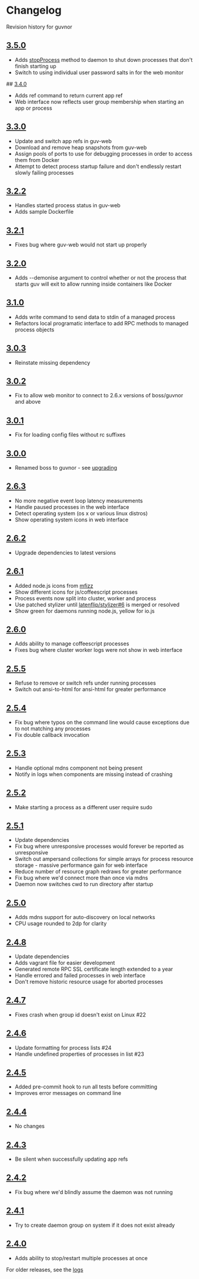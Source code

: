 # Changelog

Revision history for guvnor

## [3.5.0](releases/tag/v3.5.0)

 * Adds [stopProcess](https://github.com/tableflip/guvnor/blob/master/docs/programmatic-access-local.md#stopprocessid-callbackerror) method to daemon to shut down processes that don't finish starting up
 * Switch to using individual user password salts in for the web monitor

## [3.4.0](releases/tag/v3.3.0)

 * Adds ref command to return current app ref
 * Web interface now reflects user group membership when starting an app or process

## [3.3.0](releases/tag/v3.3.0)

 * Update and switch app refs in guv-web
 * Download and remove heap snapshots from guv-web
 * Assign pools of ports to use for debugging processes in order to access them from Docker
 * Attempt to detect process startup failure and don't endlessly restart slowly failing processes

## [3.2.2](releases/tag/v3.2.2)

 * Handles started process status in guv-web
 * Adds sample Dockerfile

## [3.2.1](releases/tag/v3.2.1)

 * Fixes bug where guv-web would not start up properly

## [3.2.0](releases/tag/v3.2.0)

 * Adds --demonise argument to control whether or not the process that starts guv will exit to allow running inside containers like Docker

## [3.1.0](releases/tag/v3.1.0)

 * Adds write command to send data to stdin of a managed process
 * Refactors local programatic interface to add RPC methods to managed process objects

## [3.0.3](releases/tag/v3.0.3)

 * Reinstate missing dependency

## [3.0.2](releases/tag/v3.0.2)

 * Fix to allow web monitor to connect to 2.6.x versions of boss/guvnor and above

## [3.0.1](releases/tag/v3.0.1)

 * Fix for loading config files without rc suffixes

## [3.0.0](releases/tag/v3.0.0)

 * Renamed boss to guvnor - see [upgrading](UPGRADING.md)

## [2.6.3](releases/tag/v2.6.3)

 * No more negative event loop latency measurements
 * Handle paused processes in the web interface
 * Detect operating system (os x or various linux distros)
 * Show operating system icons in web interface

## [2.6.2](releases/tag/v2.6.2)

 * Upgrade dependencies to latest versions

## [2.6.1](releases/tag/v2.6.1)

 * Added node.js icons from [mfizz](http://fizzed.com/oss/font-mfizz)
 * Show different icons for js/coffeescript processes
 * Process events now split into cluster, worker and process
 * Use patched stylizer until [latenflip/stylizer#6](https://github.com/latentflip/stylizer/pull/6) is merged or resolved
 * Show green for daemons running node.js, yellow for io.js

## [2.6.0](releases/tag/v2.6.0)

 * Adds ability to manage coffeescript processes
 * Fixes bug where cluster worker logs were not show in web interface

## [2.5.5](releases/tag/v2.5.5)

 * Refuse to remove or switch refs under running processes
 * Switch out ansi-to-html for ansi-html for greater performance

## [2.5.4](releases/tag/v2.5.4)

 * Fix bug where typos on the command line would cause exceptions due to not matching any processes
 * Fix double callback invocation

## [2.5.3](releases/tag/v2.5.3)

 * Handle optional mdns component not being present
 * Notify in logs when components are missing instead of crashing

## [2.5.2](releases/tag/v2.5.2)

 * Make starting a process as a different user require sudo

## [2.5.1](releases/tag/v2.5.1)

 * Update dependencies
 * Fix bug where unresponsive processes would forever be reported as unresponsive
 * Switch out ampersand collections for simple arrays for process resource storage - massive performance gain for web interface
 * Reduce number of resource graph redraws for greater performance
 * Fix bug where we'd connect more than once via mdns
 * Daemon now switches cwd to run directory after startup

## [2.5.0](releases/tag/v2.5.0)

 * Adds mdns support for auto-discovery on local networks
 * CPU usage rounded to 2dp for clarity

## [2.4.8](releases/tag/v2.4.8)

 * Update dependencies
 * Adds vagrant file for easier development
 * Generated remote RPC SSL certificate length extended to a year
 * Handle errored and failed processes in web interface
 * Don't remove historic resource usage for aborted processes

## [2.4.7](releases/tag/v2.4.7)

 * Fixes crash when group id doesn't exist on Linux #22

## [2.4.6](releases/tag/v2.4.6)

 * Update formatting for process lists #24
 * Handle undefined properties of processes in list #23

## [2.4.5](releases/tag/v2.4.5)

 * Added pre-commit hook to run all tests before committing
 * Improves error messages on command line

## [2.4.4](releases/tag/v2.4.4)

 * No changes

## [2.4.3](releases/tag/v2.4.3)

 * Be silent when successfully updating app refs

## [2.4.2](releases/tag/v2.4.2)

 * Fix bug where we'd blindly assume the daemon was not running

## [2.4.1](releases/tag/v2.4.1)

 * Try to create daemon group on system if it does not exist already

## [2.4.0](releases/tag/v2.4.0)

 * Adds ability to stop/restart multiple processes at once

For older releases, see the [logs](https://github.com/tableflip/boss/commits/master)
